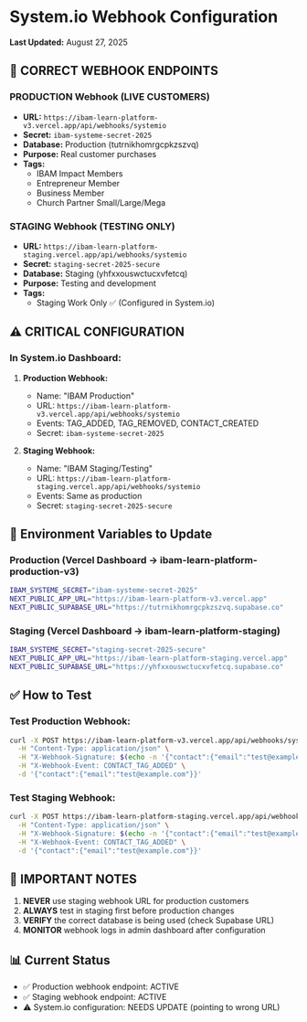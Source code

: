 # System.io Webhook Configuration
**Last Updated:** August 27, 2025

## 🎯 CORRECT WEBHOOK ENDPOINTS

### PRODUCTION Webhook (LIVE CUSTOMERS)
- **URL:** `https://ibam-learn-platform-v3.vercel.app/api/webhooks/systemio`
- **Secret:** `ibam-systeme-secret-2025`
- **Database:** Production (tutrnikhomrgcpkzszvq)
- **Purpose:** Real customer purchases
- **Tags:** 
  - IBAM Impact Members
  - Entrepreneur Member
  - Business Member
  - Church Partner Small/Large/Mega

### STAGING Webhook (TESTING ONLY)
- **URL:** `https://ibam-learn-platform-staging.vercel.app/api/webhooks/systemio`
- **Secret:** `staging-secret-2025-secure`
- **Database:** Staging (yhfxxouswctucxvfetcq)
- **Purpose:** Testing and development
- **Tags:**
  - Staging Work Only ✅ (Configured in System.io)

## ⚠️ CRITICAL CONFIGURATION

### In System.io Dashboard:
1. **Production Webhook:**
   - Name: "IBAM Production"
   - URL: `https://ibam-learn-platform-v3.vercel.app/api/webhooks/systemio`
   - Events: TAG_ADDED, TAG_REMOVED, CONTACT_CREATED
   - Secret: `ibam-systeme-secret-2025`

2. **Staging Webhook:**
   - Name: "IBAM Staging/Testing"
   - URL: `https://ibam-learn-platform-staging.vercel.app/api/webhooks/systemio`
   - Events: Same as production
   - Secret: `staging-secret-2025-secure`

## 🔧 Environment Variables to Update

### Production (Vercel Dashboard → ibam-learn-platform-production-v3)
```bash
IBAM_SYSTEME_SECRET="ibam-systeme-secret-2025"
NEXT_PUBLIC_APP_URL="https://ibam-learn-platform-v3.vercel.app"
NEXT_PUBLIC_SUPABASE_URL="https://tutrnikhomrgcpkzszvq.supabase.co"
```

### Staging (Vercel Dashboard → ibam-learn-platform-staging)
```bash
IBAM_SYSTEME_SECRET="staging-secret-2025-secure"
NEXT_PUBLIC_APP_URL="https://ibam-learn-platform-staging.vercel.app"
NEXT_PUBLIC_SUPABASE_URL="https://yhfxxouswctucxvfetcq.supabase.co"
```

## ✅ How to Test

### Test Production Webhook:
```bash
curl -X POST https://ibam-learn-platform-v3.vercel.app/api/webhooks/systemio \
  -H "Content-Type: application/json" \
  -H "X-Webhook-Signature: $(echo -n '{"contact":{"email":"test@example.com"}}' | openssl dgst -sha256 -hmac 'ibam-systeme-secret-2025' -hex | cut -d' ' -f2)" \
  -H "X-Webhook-Event: CONTACT_TAG_ADDED" \
  -d '{"contact":{"email":"test@example.com"}}'
```

### Test Staging Webhook:
```bash
curl -X POST https://ibam-learn-platform-staging.vercel.app/api/webhooks/systemio \
  -H "Content-Type: application/json" \
  -H "X-Webhook-Signature: $(echo -n '{"contact":{"email":"test@example.com"}}' | openssl dgst -sha256 -hmac 'staging-secret-2025-secure' -hex | cut -d' ' -f2)" \
  -H "X-Webhook-Event: CONTACT_TAG_ADDED" \
  -d '{"contact":{"email":"test@example.com"}}'
```

## 🚨 IMPORTANT NOTES

1. **NEVER** use staging webhook URL for production customers
2. **ALWAYS** test in staging first before production changes
3. **VERIFY** the correct database is being used (check Supabase URL)
4. **MONITOR** webhook logs in admin dashboard after configuration

## 📊 Current Status
- ✅ Production webhook endpoint: ACTIVE
- ✅ Staging webhook endpoint: ACTIVE
- ⚠️ System.io configuration: NEEDS UPDATE (pointing to wrong URL)